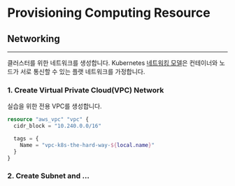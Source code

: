 # Provisioning Computing Resource

## Networking
----

클러스터를 위한 네트워크를 생성합니다. Kubernetes [네트워킹 모델](https://kubernetes.io/docs/concepts/cluster-administration/networking/#kubernetes-model)은 컨테이너와 노드가 서로 통신할 수 있는 플랫 네트워크를 가정합니다.

### **1. Create Virtual Private Cloud(VPC) Network**

실습을 위한 전용 VPC를 생성합니다.

```terraform
resource "aws_vpc" "vpc" {
  cidr_block = "10.240.0.0/16"

  tags = {
    Name = "vpc-k8s-the-hard-way-${local.name}"
  }
}
```

### 2. Create Subnet and ...